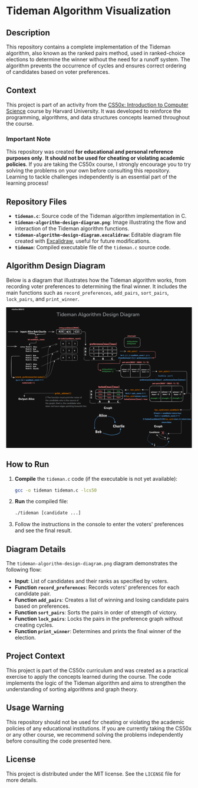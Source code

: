# Tideman Algorithm Visualization

## Description
This repository contains a complete implementation of the Tideman algorithm, also known as the ranked pairs method, used in ranked-choice elections to determine the winner without the need for a runoff system. The algorithm prevents the occurrence of cycles and ensures correct ordering of candidates based on voter preferences.

## Context
This project is part of an activity from the [CS50x: Introduction to Computer Science](https://cs50.harvard.edu/x) course by Harvard University. It was developed to reinforce the programming, algorithms, and data structures concepts learned throughout the course.

### Important Note
This repository was created **for educational and personal reference purposes only**. **It should not be used for cheating or violating academic policies**. If you are taking the CS50x course, I strongly encourage you to try solving the problems on your own before consulting this repository. Learning to tackle challenges independently is an essential part of the learning process!

## Repository Files

- **`tideman.c`**: Source code of the Tideman algorithm implementation in C.
- **`tideman-algorithm-design-diagram.png`**: Image illustrating the flow and interaction of the Tideman algorithm functions.
- **`tideman-algorithm-design-diagram.excalidraw`**: Editable diagram file created with [Excalidraw](https://excalidraw.com/), useful for future modifications.
- **`tideman`**: Compiled executable file of the `tideman.c` source code.

## Algorithm Design Diagram

Below is a diagram that illustrates how the Tideman algorithm works, from recording voter preferences to determining the final winner. It includes the main functions such as `record_preferences`, `add_pairs`, `sort_pairs`, `lock_pairs`, and `print_winner`.

![Tideman Algorithm Design Diagram](./tideman-algorithm-design-diagram.png)

## How to Run

1. **Compile** the `tideman.c` code (if the executable is not yet available):
   ```bash
   gcc -o tideman tideman.c -lcs50
   ```

2. **Run** the compiled file:
   ```bash
   ./tideman [candidate ...]
   ```

3. Follow the instructions in the console to enter the voters' preferences and see the final result.

## Diagram Details

The `tideman-algorithm-design-diagram.png` diagram demonstrates the following flow:

- **Input**: List of candidates and their ranks as specified by voters.
- **Function `record_preferences`**: Records voters' preferences for each candidate pair.
- **Function `add_pairs`**: Creates a list of winning and losing candidate pairs based on preferences.
- **Function `sort_pairs`**: Sorts the pairs in order of strength of victory.
- **Function `lock_pairs`**: Locks the pairs in the preference graph without creating cycles.
- **Function `print_winner`**: Determines and prints the final winner of the election.

## Project Context
This project is part of the CS50x curriculum and was created as a practical exercise to apply the concepts learned during the course. The code implements the logic of the Tideman algorithm and aims to strengthen the understanding of sorting algorithms and graph theory.

## Usage Warning
This repository should not be used for cheating or violating the academic policies of any educational institutions. If you are currently taking the CS50x or any other course, we recommend solving the problems independently before consulting the code presented here.

## License

This project is distributed under the MIT license. See the `LICENSE` file for more details.
